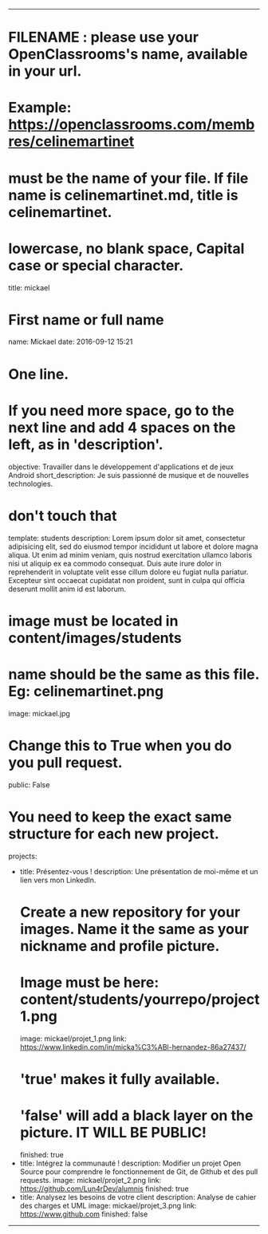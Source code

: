 ---

# FILENAME : please use your OpenClassrooms's name, available in your url.
# Example: https://openclassrooms.com/membres/celinemartinet
# must be the name of your file. If file name is celinemartinet.md, title is celinemartinet.
# lowercase, no blank space, Capital case or special character.
title: mickael

# First name or full name
name: Mickael
date: 2016-09-12 15:21

# One line.
# If you need more space, go to the next line and add 4 spaces on the left, as in 'description'.
objective: Travailler dans le développement d'applications et de jeux Android
short_description: Je suis passionné de musique et de nouvelles technologies.

# don't touch that
template: students
description:
    Lorem ipsum dolor sit amet, consectetur adipisicing elit, sed do eiusmod
    tempor incididunt ut labore et dolore magna aliqua. Ut enim ad minim veniam,
    quis nostrud exercitation ullamco laboris nisi ut aliquip ex ea commodo
    consequat. Duis aute irure dolor in reprehenderit in voluptate velit esse
    cillum dolore eu fugiat nulla pariatur. Excepteur sint occaecat cupidatat non
    proident, sunt in culpa qui officia deserunt mollit anim id est laborum.

# image must be located in content/images/students
# name should be the same as this file. Eg: celinemartinet.png
image: mickael.jpg

# Change this to True when you do you pull request.
public: False

# You need to keep the exact same structure for each new project.
projects:
  - title: Présentez-vous !
    description: Une présentation de moi-même et un lien vers mon LinkedIn.
    # Create a new repository for your images. Name it the same as your nickname and profile picture.
    # Image must be here: content/students/yourrepo/project1.png
    image: mickael/projet_1.png
    link: https://www.linkedin.com/in/micka%C3%ABl-hernandez-86a27437/
    # 'true' makes it fully available.
    # 'false' will add a black layer on the picture. IT WILL BE PUBLIC!
    finished: true
  - title: Intégrez la communauté !
    description: Modifier un projet Open Source pour comprendre le fonctionnement de Git, de Github et des pull requests. 
    image: mickael/projet_2.png
    link: https://github.com/Lun4rDev/alumnis
    finished: true
  - title: Analysez les besoins de votre client
    description: Analyse de cahier des charges et UML
    image: mickael/projet_3.png
    link: https://www.github.com
    finished: false
---